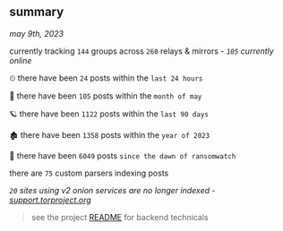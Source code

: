 
## summary
_may 9th, 2023_

currently tracking `144` groups across `260` relays & mirrors - _`105` currently online_

⏲ there have been `24` posts within the `last 24 hours`

🦈 there have been `105` posts within the `month of may`

🪐 there have been `1122` posts within the `last 90 days`

🏚 there have been `1358` posts within the `year of 2023`

🦕 there have been `6049` posts `since the dawn of ransomwatch`

there are `75` custom parsers indexing posts

_`20` sites using v2 onion services are no longer indexed - [support.torproject.org](https://support.torproject.org/onionservices/v2-deprecation/)_

> see the project [README](https://github.com/joshhighet/ransomwatch#ransomwatch--) for backend technicals
